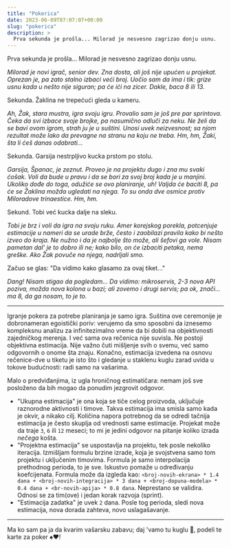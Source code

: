 ```yaml
---
title: "Pokerica"
date: 2023-06-09T07:07:07+00:00
slug: "pokerica"
description: >
  Prva sekunda je prošla... Milorad je nesvesno zagrizao donju usnu.
---
```


Prva sekunda je prošla... Milorad je nesvesno zagrizao donju usnu.

_Milorad je novi igrač, senior dev. Zna dosta, ali još nije upućen u projekat. Oprezan je, pa zato stalno izbaci veći broj. Uočio sam da ima i tik: grize usnu kada u nešto nije siguran; pa će ići na zicer. Dakle, baca 8 ili 13._

Sekunda. Žaklina ne trepećući gleda u kameru.

_Ah, Žak, stara mustra, igra svoju igru. Provalio sam je još pre par sprintova. Čeka da svi izbace svoje brojke, pa nasumično odluči za neku. Ne želi da se bavi ovom igrom, strah ju je u suštini. Unosi uvek neizvesnost; sa njom rezultat može lako da prevagne na stranu na koju ne treba. Hm, hm, Žaki, šta li ćeš danas odabrati..._

Sekunda. Garsija nestrpljivo kucka prstom po stolu.

_Garsija, Španac, je zeznut. Proveo je na projektu dugo i zna mu svaki ćošak. Voli da bude u pravu i da se bori za svoj broj kada je u manjini. Ukoliko dođe do toga, odužiće se ovo planiranje, uh! Valjda će baciti 8, pa će se Žaklina možda ugledati na njega. To su onda dve osmice protiv Miloradove trinaestice. Hm, hm._

Sekund. Tobi već kucka dalje na sleku.

_Tobi je brz i voli da igra na svoju ruku. Amer korejskog porekla, potcenjuje estimacije u nameri da se urade brže, često i zaobilazi pravila kako bi nešto izveo do kraja. Ne nužno i da je najbolje što može, ali šefovi ga vole. Nisam pametan dal' je to dobro ili ne; kako bilo, on će izbaciti petaka, nema greške. Ako Žak povuče na njega, nadrljali smo._

Začuo se glas: "Da vidimo kako glasamo za ovaj tiket..."

_Dang! Nisam stigao da pogledam... Da vidimo: mikroservis, 2-3 nova API poziva, možda nova kolona u bazi; ali zovemo i drugi servis; pa ok, znači... ma 8, da ga nosam, to je to._

----

Igranje pokera za potrebe planiranja je samo igra. Suština ove ceremonije je dobronameran egoistički poriv: verujemo da smo sposobni da iznesemo kompleksnu analizu za infinitezimalno vreme da bi dobili na objektivnosti zajedničkog merenja. I već sama ova rečenica nije suvisla. Ne postoji objektivna estimacija. Nije važno čuti mišljenje svih o svemu, već samo odgovornih o onome šta znaju. Konačno, estimacija izvedena na osnovu rečenice-dve u tiketu je isto što i gledanje u staklenu kuglu zarad uvida u tokove budućnosti: radi samo na vašarima.

Malo o predviđanjima, iz ugla hroničnog estimatičara: nemam još sve posloženo da bih mogao da ponudim jezgrovit odgovor.

+ "Ukupna estimacija" je ona koja se tiče celog proizvoda, uključuje raznorodne aktivnosti i timove. Takva estimacija ima smisla samo kada je okvir, a nikako cilj. Količina napora potrebnog da se odredi tačnija estimacija je često skuplja od vrednosti same estimacije. Projekat može da traje `3`, `6` ili `12` meseci; to mi je jedini odgovor na pitanje koliko izrada _nečega_ košta.
+ "Projektna estimacija" se uspostavlja na projektu, tek posle nekoliko iteracija. Izmišljam formulu brzine izrade, koja je svojstvena samo tom projektu i uključenim timovima. Formula je samo interpolacija prethodnog perioda, to je sve. Iskustvo pomaže u određivanju koefcijenata. Formula može da izgleda kao: `<broj-novih-ekrana> * 1.4 dana + <broj-novih-integracija> * 3 dana + <broj-dopuna-modela> * 0.4 dana + <br-novih-apija> * 0.8 dana`. Neprestano se validira. Odnosi se za tim(ove) i jedan korak razvoja (sprint).
+ "Estimacija zadatka" je uvek `2` dana. Posle tog perioda, sledi nova estimacija, nova dorada zahteva, novo uslagašavanje.


---

Ma ko sam pa ja da kvarim vašarsku zabavu; daj 'vamo tu kuglu 🔮, podeli te karte za poker ♠️♥️!
